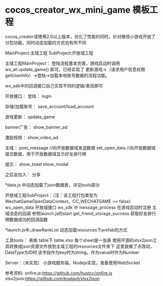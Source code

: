# cocos_creator_wx_mini_game 模板工程

cocos_creator请使用2.0以上版本，优化了性能的同时，针对微信小游戏开放了分包功能，同时动态加载的方式也有所不同

MainProject:主域工程
SubProject:开放域工程

主域工程MainProject：
登陆流程基本完善，游戏启动时调用 
wx_all.update_game() 
即可，已经实现了 更新游戏->（请求用户信息权限getUserInfo）->登陆->加载本地账号数据的流程功能。

wx_sdk中的回调接口自己实现不同的逻辑/表现即可

开放接口：
登陆：
login

存储/加载账号：
save_account/load_account

游戏更新：
update_game

banner广告：
show_banner_ad

激励视频：
show_video_ad

主域：
post_message //向开放数据域发送数据
set_open_data  //向开放数据域提交数据，用于开放数据域显示好友排行榜

提示：
show_toast
show_modal

之后会加入：
分享

*data.js 中动态加载了json数据表，详见tools部分

开放域工程SubProject：（注：该工程打包类型为WechatGameOpenDataContext，CC_WECHATGAME == false）
wx_open_data 开放域接口
wx_sdk 中 message_process 在游戏启动时注册 主域消息的回调 参照launch.js的start
          get_friend_storage_success 获取好友排行榜数据成功的回调函数
          
*launch.js中_drawRankList 动态加载resources下prefab的方式

工具tools：
表格 table下 table.xlsx 每个sheet是一张表
使用开源的xlsx2json工具转换成json资源文件放到主域工程的resources文件夹下
这里我做了点改动，DataType为ID时 该字段作为key时为string，作为value时作为Number 

Server：（未实现）
小游戏服务端，Nodejs实现，准备使用WebSocket

参考资料:
onfire.js:https://github.com/hustcc/onfire.js
xlsx2json:https://github.com/koalaylj/xlsx2json
